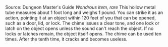 Source: Dungeon Master's Guide
*Wondrous item, rare*
This hollow metal tube measures about 1 foot long and weighs 1 pound. You can strike it as an action, pointing it at an object within 120 feet of you that can be opened, such as a door, lid, or lock. The chime issues a clear tone, and one lock or latch on the object opens unless the sound can't reach the object. If no locks or latches remain, the object itself opens.
The chime can be used ten times. After the tenth time, it cracks and becomes useless.